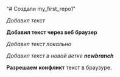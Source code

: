 "# Создали my_first_repo1" 

 *Добавил текст*

 __Добавил текст через веб браузер__
 
*Добавил текст локально*
 
 *Добавил текст в новой ветке __newbranch__*

 **Разрешаем конфликт** текст в браузуре.


 
